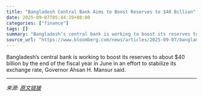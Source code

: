 ```yaml
---
title: "Bangladesh Central Bank Aims to Boost Reserves to $40 Billion"
date: 2025-09-07T05:44:19+08:00
categories: ["finance"]
tags: []
summary: "Bangladesh’s central bank is working to boost its reserves to about $40 billion by the end of the fiscal year in June in an effort to stabilize its exchange rate, Governor Ahsan H. Mansur said."
source_url: "https://www.bloomberg.com/news/articles/2025-09-07/bangladesh-central-bank-aims-to-boost-reserves-to-40-billion"
---
```


Bangladesh’s central bank is working to boost its reserves to about $40 billion by the end of the fiscal year in June in an effort to stabilize its exchange rate, Governor Ahsan H. Mansur said.

---

*来源: [原文链接](https://www.bloomberg.com/news/articles/2025-09-07/bangladesh-central-bank-aims-to-boost-reserves-to-40-billion)*

